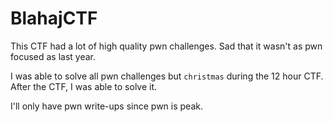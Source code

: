 # BlahajCTF

This CTF had a lot of high quality pwn challenges. Sad that it wasn't as pwn focused as last year.

I was able to solve all pwn challenges but `christmas` during the 12 hour CTF. After the CTF, I was able to solve it.

I'll only have pwn write-ups since pwn is peak.
